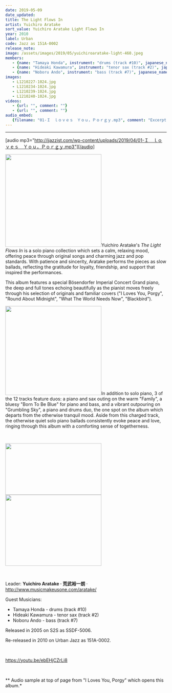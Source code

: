 ```yaml
---
date: 2019-05-09
date_updated: 
title: The Light Flows In
artist: Yuichiro Aratake
sort_value: Yuichiro Aratake Light Flows In
year: 2010
label: Urban
code: Jazz as 151A-0002
release_note: 
image: /assets/images/2019/05/yuichiroaratake-light-460.jpeg
members:
   - {name: "Tamaya Honda", instrument: "drums (track #10)", japanese_name: , url: ""}
   - {name: "Hideaki Kawamura", instrument: "tenor sax (track #2)", japanese_name: , url: ""}
   - {name: "Noboru Ando", instrument: "bass (track #7)", japanese_name: , url: ""}
images: 
   - L1210227-1024.jpg
   - L1210234-1024.jpg
   - L1210239-1024.jpg
   - L1210240-1024.jpg
videos: 
   - {url: "", comment: ""}
   - {url: "", comment: ""}
audio_embed:
   {filename: "01-Ｉ　ｌｏｖｅｓ　Ｙｏｕ，Ｐｏｒｇｙ.mp3", comment: "Excerpt from \"I Loves You, Porgy\" which opens this album:"}
---
```

---
[audio mp3="http://jjazzist.com/wp-content/uploads/2019/04/01-Ｉ　ｌｏｖｅｓ　Ｙｏｕ，Ｐｏｒｇｙ.mp3"][/audio]

<a href="http://www.jjazzist.com/wp-content/uploads/2018/12/L1210227.jpg"><img class="size-medium wp-image-3515 alignright" src="http://www.jjazzist.com/wp-content/uploads/2018/12/L1210227-300x288.jpg" alt="" width="300" height="288" /></a>Yuichiro Aratake's *The Light Flows In* is a solo piano collection which sets a calm, relaxing mood, offering peace through original songs and charming jazz and pop standards. With patience and sincerity, Aratake performs the pieces as slow ballads, reflecting the gratitude for loyalty, friendship, and support that inspired the performances.

This album features a special Bösendorfer Imperial Concert Grand piano, the deep and full tones echoing beautifully as the pianist moves freely through his selection of originals and familiar covers ("I Loves You, Porgy", "Round About Midnight", "What The World Needs Now", "Blackbird").

<a href="http://www.jjazzist.com/wp-content/uploads/2018/12/L1210234.jpg"><img class="size-medium wp-image-3516 alignright" src="http://www.jjazzist.com/wp-content/uploads/2018/12/L1210234-300x277.jpg" alt="" width="300" height="277" /></a>In addition to solo piano, 3 of the 12 tracks feature duos: a piano and sax outing on the warm "Family", a bluesy "Born To Be Blue" for piano and bass, and a vibrant outpouring on "Grumbling Sky", a piano and drums duo, the one spot on the album which departs from the otherwise tranquil mood. Aside from this charged track, the otherwise quiet solo piano ballads consistently evoke peace and love, ringing through this album with a comforting sense of togetherness.

&nbsp;

<a href="http://www.jjazzist.com/wp-content/uploads/2018/12/L1210239.jpg"><img class="alignnone size-medium wp-image-3517" src="http://www.jjazzist.com/wp-content/uploads/2018/12/L1210239-300x160.jpg" alt="" width="300" height="160" /></a> <a href="http://www.jjazzist.com/wp-content/uploads/2018/12/L1210240.jpg"><img class="alignnone size-medium wp-image-3518" src="http://www.jjazzist.com/wp-content/uploads/2018/12/L1210240-300x221.jpg" alt="" width="300" height="221" /></a>

&nbsp;

Leader: <strong>Yuichiro Aratake · 荒武裕一朗</strong> · <a href="http://www.musicmakeusone.com/aratake/">http://www.musicmakeusone.com/aratake/</a>

Guest Musicians:
<ul>
 	<li>Tamaya Honda - drums (track #10)</li>
 	<li>Hideaki Kawamura - tenor sax (track #2)</li>
 	<li>Noboru Ando - bass (track #7)</li>
</ul>
Released in 2005 on S2S as SSDF-5006.

Re-released in 2010 on Urban Jazz as 151A-0002.

&nbsp;

https://youtu.be/ebEHjCZrLi8

&nbsp;

** Audio sample at top of page from "I Loves You, Porgy" which opens this album.*

